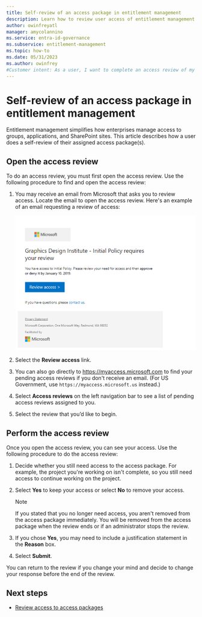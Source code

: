 ```yaml
---
title: Self-review of an access package in entitlement management
description: Learn how to review user access of entitlement management access packages in access reviews.
author: owinfreyatl
manager: amycolannino
ms.service: entra-id-governance
ms.subservice: entitlement-management
ms.topic: how-to
ms.date: 05/31/2023
ms.author: owinfrey
#Customer intent: As a user, I want to complete an access review of my active assignments myself.
---
```

# Self-review of an access package in entitlement management

Entitlement management simplifies how enterprises manage access to groups, applications, and SharePoint sites. This article describes how a user does a self-review of their assigned access package(s).

## Open the access review

To do an access review, you must first open the access review. Use the following procedure to find and open the access review:

1. You may receive an email from Microsoft that asks you to review access. Locate the email to open the access review. Here's an example of an email requesting a review of access: 
    
    ![Access review self-reviewer email](./media/entitlement-management-access-reviews-review-access/self-review-reviewer-email.png)

1. Select the **Review access** link.

1. You can also go directly to https://myaccess.microsoft.com to find your pending access reviews if you don't receive an email.  (For US Government, use `https://myaccess.microsoft.us` instead.)

1. Select **Access reviews** on the left navigation bar to see a list of pending access reviews assigned to you.


1. Select the review that you’d like to begin.

## Perform the access review

Once you open the access review, you can see your access. Use the following procedure to do the access review:

1. Decide whether you still need access to the access package. For example, the project you're working on isn't complete, so you still need access to continue working on the project.

1. Select **Yes** to keep your access or select **No** to remove your access.
    >[!NOTE]
    >If you stated that you no longer need access, you aren't removed from the access package immediately. You will be removed from the access package when the review ends or if an administrator stops the review.

1. If you chose **Yes**, you may need to include a justification statement in the **Reason** box.

1. Select **Submit**.

You can return to the review if you change your mind and decide to change your response before the end of the review.

## Next steps

- [Review access to access packages](entitlement-management-access-reviews-review-access.md) 
